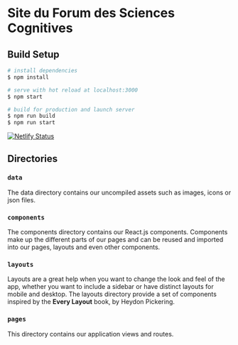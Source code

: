 # Site du Forum des Sciences Cognitives



## Build Setup

```bash
# install dependencies
$ npm install

# serve with hot reload at localhost:3000
$ npm start

# build for production and launch server
$ npm run build
$ npm run start
```

[![Netlify Status](https://api.netlify.com/api/v1/badges/27715ddc-c20a-4abd-9235-ff5a5a58adc1/deploy-status)](https://app.netlify.com/sites/fsc-lille/deploys)

## Directories

### `data`

The data directory contains our uncompiled assets such as images, icons or json files.


### `components`

The components directory contains our React.js components. Components make up the different parts of our pages and can be reused and imported into our pages, layouts and even other components.


### `layouts`

Layouts are a great help when you want to change the look and feel of the app, whether you want to include a sidebar or have distinct layouts for mobile and desktop. The layouts directory provide a set of components inspired by the **Every Layout** book, by Heydon Pickering. 

### `pages`

This directory contains our application views and routes.
